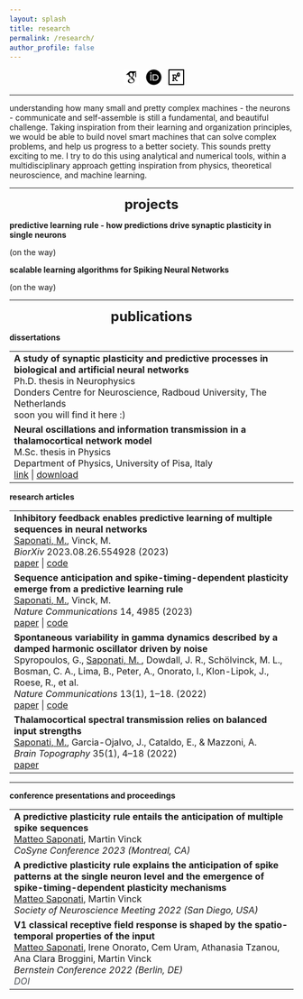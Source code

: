 ```yaml
---
layout: splash
title: research
permalink: /research/
author_profile: false
---
```


<p style="text-align: center;">
 <a href="https://scholar.google.com/citations?user=kF4valcAAAAJ" target="_blank"><span style="display: inline-block; vertical-align: middle; margin-left: 8px;"><img src="/images/general/scholar_icon.png" alt="Icon" style="width: 2em; height: 2em;"></span></a>
  <a href="https://orcid.org/0000-0003-3347-6307" target="_blank"><span style="display: inline-block; vertical-align: middle; margin-left: 8px;"><img src="/images/general/orcid_icon.png" alt="Icon" style="width: 2em; height: 2em;"></span></a>
   <a href="https://www.researchgate.net/profile/Matteo-Saponati" target="_blank"><span style="display: inline-block; vertical-align: middle; margin-left: 8px;"><img src="/images/general/rgate_icon.png" alt="Icon" style="width: 2em; height: 2em;"></span></a>  
</p>

---

understanding how many small and pretty complex machines - the neurons - communicate and self-assemble is still a fundamental, and beautiful challenge. Taking inspiration from their learning and organization principles, we would be able to build novel smart machines that can solve complex problems, and help us progress to a better society. This sounds pretty exciting to me. I try to do this using analytical and numerical tools, within a multidisciplinary approach getting inspiration from physics, theoretical neuroscience, and machine learning. 

---

  <font size="5"> <p style="text-align: center;"> <b>projects</b> </p></font> 

<b>predictive learning rule - how predictions drive synaptic plasticity in single neurons</b>

(on the way)

<b>scalable learning algorithms for Spiking Neural Networks</b>

(on the way)

 ---

<style type="text/css">
  .paper_metadata a {
  	text-decoration: none!important;
  	color: #494e52;
  }
	table, th, td {
	  border: 0px solid black;
	}
	table.pub_table {
		width: 100%;
		font-size: 12pt;
	}
	td.pub_td1 {
		width: 33%;
	}
	td.pub_td2 {
		width: 67%;
	}
</style>

  <font size="5"> <p style="text-align: center;"> <b>publications</b> </p></font> 

<b>dissertations</b>

<table class="pub_table">

<tr>
  <td class="pub_td1"><b>A study of synaptic plasticity and predictive processes in biological and artificial neural networks </b><br />
		<div class='paper_metadata'>
  	Ph.D. thesis in Neurophysics <br />
  	Donders Centre for Neuroscience, Radboud University, The Netherlands <br />
  	</div>
  soon you will find it here :) 
</td></tr>

<tr>
  <td class="pub_td1"><b>Neural oscillations and information transmission in a thalamocortical network model</b><br />
		<div class='paper_metadata'>
  	M.Sc. thesis in Physics <br />
  	Department of Physics, University of Pisa, Italy <br />
  	</div>
  <a href="https://etd.adm.unipi.it/t/etd-09262018-152801/" target="_blank">link</a>  | <a href="https://etd.adm.unipi.it/theses/available/etd-09262018-152801/unrestricted/Saponati_Matteo_tesi.pdf" target="_blank">download</a>
</td></tr>

</table>

<b>research articles</b>

<table class="pub_table">

<tr>
  <td class="pub_td1"><b> Inhibitory feedback enables predictive learning of multiple sequences in neural networks </b><br />
		<div class='paper_metadata'>
  	<u>Saponati, M.</u>, Vinck, M. <br />
  	<i>BiorXiv</i>  2023.08.26.554928 (2023) <br />
  	</div>
  <a href="https://www.biorxiv.org/content/10.1101/2023.08.26.554928v1" target="_blank">paper</a> | <a 
href="https://github.com/matteosaponati/predictive_neuron" target="_blank">code</a>
</td></tr>
	
<tr>
  <td class="pub_td1"><b> Sequence anticipation and spike-timing-dependent plasticity emerge from a predictive learning rule </b><br />
		<div class='paper_metadata'>
  	<u>Saponati, M.</u>, Vinck, M. <br />
  	<i>Nature Communications</i>  14, 4985 (2023) <br />
  	</div>
  <a href="https://www.nature.com/articles/s41467-023-40651-w" target="_blank">paper</a> | <a 
href="https://github.com/matteosaponati/predictive_neuron" target="_blank">code</a>
</td></tr>

<tr>
  <td class="pub_td1"><b> Spontaneous variability in gamma dynamics described by a damped harmonic oscillator driven by noise </b><br />
		<div class='paper_metadata'>
  	Spyropoulos, G., <u> Saponati, M. </u>, Dowdall, J. R., Schölvinck, M. L., Bosman, C. A., Lima, B., Peter, A.,
Onorato, I., Klon-Lipok, J., Roese, R., et al. <br />
  	<i>Nature Communications</i>  13(1), 1–18. (2022) <br />
  	</div>
  <a href="https://www.nature.com/articles/s41467-022-29674-x#Sec10" target="_blank">paper</a> | <a 
href="https://github.com/matteosaponati/spontaneous-gamma-circuit" target="_blank">code</a>
</td></tr>

<tr>
  <td class="pub_td1"><b> Thalamocortical spectral transmission relies on balanced input strengths </b><br />
		<div class='paper_metadata'>
  	<u>Saponati, M.</u>, Garcia-Ojalvo, J., Cataldo, E., & Mazzoni, A. <br />
  	<i>Brain Topography</i> 35(1), 4–18 (2022) <br />
  	</div>
  <a href="https://link.springer.com/article/10.1007/s10548-021-00851-3" target="_blank">paper</a> 
</td></tr>

</table>

 ---
<b>conference presentations and proceedings</b>

<table class="pub_table">
 	
<tr>
  <td class="pub_td1"><b> A predictive plasticity rule entails the anticipation of multiple spike sequences </b><br />
		<div class='paper_metadata'>
  	<u>Matteo Saponati</u>, Martin Vinck <br />
  	<i> CoSyne Conference 2023 (Montreal, CA) <br />

<tr>
  <td class="pub_td1"><b> A predictive plasticity rule explains the anticipation of spike patterns at the single neuron
level and the emergence of spike-timing-dependent plasticity mechanisms </b><br />
		<div class='paper_metadata'>
  	<u>Matteo Saponati</u>, Martin Vinck <br />
  	<i> Society of Neuroscience Meeting 2022 (San Diego, USA) <br />

<tr>
  <td class="pub_td1"><b> V1 classical receptive field response is shaped by the spatio-temporal properties of the
input </b><br />
		<div class='paper_metadata'>
  	<u>Matteo Saponati</u>, Irene Onorato, Cem Uram, Athanasia Tzanou, Ana Clara Broggini, Martin Vinck <br />
  	<i> Bernstein Conference 2022 (Berlin, DE) <br />
	<a href="http://doi.org/10.12751/nncn.bc2022.294" target="_blank">DOI</a>
